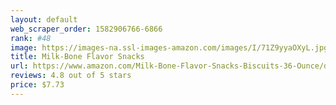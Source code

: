 ```yaml
---
layout: default 
﻿web_scraper_order: 1582906766-6866
rank: #48
image: https://images-na.ssl-images-amazon.com/images/I/71Z9yyaOXyL.jpg
title: Milk-Bone Flavor Snacks
url: https://www.amazon.com/Milk-Bone-Flavor-Snacks-Biscuits-36-Ounce/dp/B0114BNXQ6/ref=zg_mw_pet-supplies_48?_encoding=UTF8&psc=1&refRID=1681C9HM719PR5VMS4KX
reviews: 4.8 out of 5 stars
price: $7.73 
---
```


